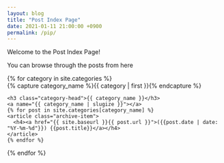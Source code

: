 ```yaml
---
layout: blog
title: "Post Index Page"
date: 2021-01-11 21:00:00 +0900
permalink: /pip/
---
```


Welcome to the Post Index Page!

You can browse through the posts from here

<div id="archives">
{% for category in site.categories %}
  <div class="archive-group">
    {% capture category_name %}{{ category | first }}{% endcapture %}
    <div id="#{{ category_name | slugize }}"></div>
    <p></p>

    <h3 class="category-head">{{ category_name }}</h3>
    <a name="{{ category_name | slugize }}"></a>
    {% for post in site.categories[category_name] %}
    <article class="archive-item">
      <h4><a href="{{ site.baseurl }}{{ post.url }}">({{post.date | date: "%Y-%m-%d"}}) {{post.title}}</a></h4>
    </article>
    {% endfor %}
  </div>
{% endfor %}
</div>